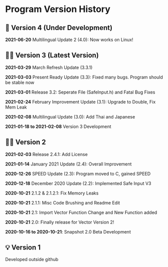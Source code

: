 # Program Version History

## 🍙 Version 4 (Under Development)

  **2021-06-20** Multilingual Update 2 (4.0): Now works on Linux!

## 🧑‍💼 Version 3 (Latest Version)

  **2021-03-29** March Refresh Update (3.3.1)

  **2021-03-03** Present Ready Update (3.3): Fixed many bugs. Program should be stable now

  **2021-03-01** Release 3.2: Seperate File (SafeInput.h) and Fatal Bug Fixes

  **2021-02-24** February Improvement Update (3.1): Upgrade to Double, Fix Mem Leak

  **2021-02-08** Multilingual Update (3.0): Add Thai and Japanese
  
  **2021-01-18 to 2021-02-08** Version 3 Development

## 🧑‍💻 Version 2

  **2021-02-03** Release 2.4.1: Add License

  **2021-01-14** January 2021 Update (2.4): Overall Improvement

  **2020-12-26** SPEED Update (2.3): Program moved to C, gained SPEED

  **2020-12-18** December 2020 Update (2.2): Implemented Safe Input V3

  **2020-10-21** 2.1.2 & 2.1.2.1: Fix Memory Leaks
  
  **2020-10-21** 2.1.1: Misc Code Brushing and Readme Edit
  
  **2020-10-21** 2.1: Import Vector Function Change and New Function added

  **2020-10-21** 2.0: Finally release for Vector Version 2!

  **2020-10-16 to 2020-10-21**: Snapshot 2.0 Beta Development

## 💡 Version 1

Developed outside github
